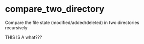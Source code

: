 # compare_two_directory
Compare the file state (modified/added/deleted) in two directories recursively

THIS IS A what???

